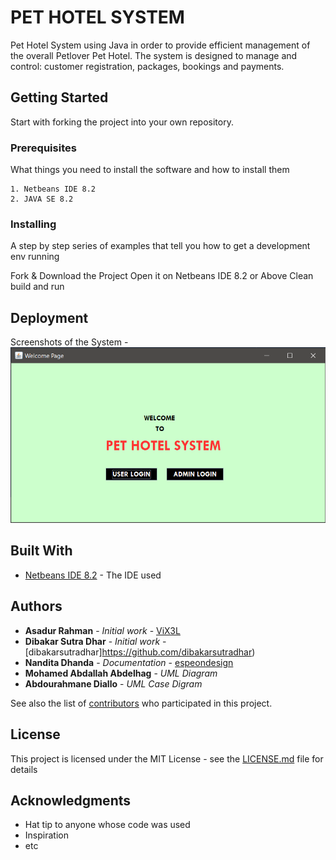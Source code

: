 # PET HOTEL SYSTEM

Pet Hotel System using Java in order to provide efficient management of the overall Petlover Pet Hotel. The system is designed to manage and
control: customer registration, packages, bookings and payments. 

## Getting Started

Start with forking the project into your own repository.

### Prerequisites

What things you need to install the software and how to install them

```
1. Netbeans IDE 8.2
2. JAVA SE 8.2
```

### Installing

A step by step series of examples that tell you how to get a development env running

Fork & Download the Project
Open it on Netbeans IDE 8.2 or Above
Clean build and run


## Deployment

Screenshots of the System - 
![Alt text](https://raw.githubusercontent.com/dibakarsutradhar/pet-hotel-system/develop/Pictures/WelcomePage.png "Welcome")

## Built With

* [Netbeans IDE 8.2](https://www.oracle.com/technetwork/java/javase/downloads/jdk-netbeans-jsp-3413139-esa.html) - The IDE used

## Authors

* **Asadur Rahman** - *Initial work* - [ViX3L](https://github.com/ViX3L)
* **Dibakar Sutra Dhar** - *Initial work* - [dibakarsutradhar]https://github.com/dibakarsutradhar)
* **Nandita Dhanda** - *Documentation* - [espeondesign](https://github.com/espeondesign)
* **Mohamed Abdallah Abdelhag** - *UML Diagram*
* **Abdourahmane Diallo** - *UML Case Digram*

See also the list of [contributors](https://github.com/your/project/contributors) who participated in this project.

## License

This project is licensed under the MIT License - see the [LICENSE.md](LICENSE.md) file for details

## Acknowledgments

* Hat tip to anyone whose code was used
* Inspiration
* etc
